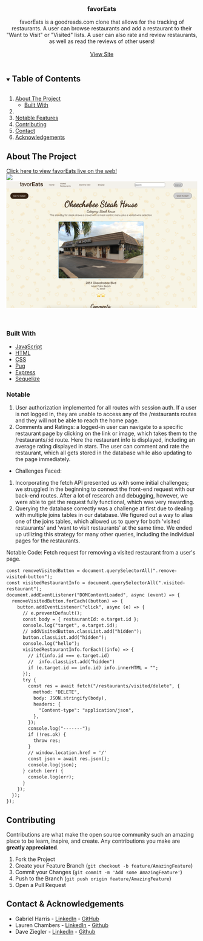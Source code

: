 <br />
<p align="center">
  <a href="https://github.com/gch910/favorEats">
  </a>

  <h3 align="center">favorEats</h3>

  <p align="center">
    favorEats is a goodreads.com clone that allows for the tracking of restaurants. A user can browse restaurants and add a restaurant to their "Want to Visit" or "Visited" lists. A user can also rate and review restaurants, as well as read the reviews of other users!
    <br />
    <br />
    <a href="http://favoreats-g12.herokuapp.com/">View Site</a>
  </p>
</p>

<!-- TABLE OF CONTENTS -->
<details open="open">
  <summary><h2 style="display: inline-block">Table of Contents</h2></summary>
  <ol>
    <li>
      <a href="#about-the-project">About The Project</a>
      <ul>
        <li><a href="#built-with">Built With</a></li>
      </ul>
    </li>
    <li>
    </li>
    <li><a href="#notable">Notable Features</a></li>
    <li><a href="#contributing">Contributing</a></li>
    <li><a href="#contact">Contact</a></li>
    <li><a href="#acknowledgements">Acknowledgements</a></li>
  </ol>
</details>

<!-- ABOUT THE PROJECT -->
## About The Project
[Click here to view favorEats live on the web!](http://favoreats-g12.herokuapp.com/)
<br>
 <img src="./screenshots/landingpage.png"/>
   <img src="./screenshots/homepage.png"/>
  
</br>


### Built With

* [JavaScript]()
* [HTML]()
* [CSS]()
* [Pug]()
* [Express]()
* [Sequelize]()


### Notable
1. User authorization implemented for all routes with session auth. If a user is not logged in, they are unable to access any of the /restaurants routes and they will not be able to reach the home page. 
2. Comments and Ratings: a logged-in user can navigate to a specific restaurant page by clicking on the link or image, which takes them to the /restaurants/:id route. Here the restaurant info is displayed, including an average rating displayed in stars. The user can comment and rate the restaurant, which all gets stored in the database while also updating to the page immediately. 

*  Challenges Faced: 
1. Incorporating the fetch API presented us with some initial challenges; we struggled in the beginning to connect the front-end request with our back-end routes. After a lot of research and debugging, however, we were able to get the request fully functional, which was very rewarding. 
2. Querying the database correctly was a challenge at first due to dealing with multiple joins tables in our database. We figured out a way to alias one of the joins tables, which allowed us to query for both 'visited restaurants' and 'want to visit restaurants' at the same time. We ended up utilizing this strategy for many other queries, including the individual pages for the restaurants. 

Notable Code: 
Fetch request for removing a visited restaurant from a user's page. 

```
const removeVisitedButton = document.querySelectorAll(".remove-visited-button");
const visitedRestaurantInfo = document.querySelectorAll(".visited-restaurant");
document.addEventListener("DOMContentLoaded", async (event) => {
  removeVisitedButton.forEach((button) => {
    button.addEventListener("click", async (e) => {
      // e.preventDefault();
      const body = { restaurantId: e.target.id };
      console.log("target", e.target.id);
      // addVisitedButton.classList.add("hidden");
      button.classList.add("hidden");
      console.log("hello");
      visitedRestaurantInfo.forEach((info) => {
        // if(info.id === e.target.id)
        //  info.classList.add("hidden")
        if (e.target.id == info.id) info.innerHTML = "";
      });
      try {
        const res = await fetch("/restaurants/visited/delete", {
          method: "DELETE",
          body: JSON.stringify(body),
          headers: {
            "Content-type": "application/json",
          },
        });
        console.log("-------");
        if (!res.ok) {
          throw res;
        }
        // window.location.href = '/'
        const json = await res.json();
        console.log(json);
      } catch (err) {
        console.log(err);
      }
    });
  });
});
```

<!-- CONTRIBUTING -->
## Contributing

Contributions are what make the open source community such an amazing place to be learn, inspire, and create. Any contributions you make are **greatly appreciated**.

1. Fork the Project
2. Create your Feature Branch (`git checkout -b feature/AmazingFeature`)
3. Commit your Changes (`git commit -m 'Add some AmazingFeature'`)
4. Push to the Branch (`git push origin feature/AmazingFeature`)
5. Open a Pull Request

<!-- CONTACT -->
## Contact & Acknowledgements

* Gabriel Harris - [LinkedIn](https://www.linkedin.com/in/gabriel-harris-249231208/) - [GitHub](https://github.com/gch910)
* Lauren Chambers - [LinkedIn](https://www.linkedin.com/in/lauren-chambers94/) - [Github](https://github.com/laurenchambers)
* Dave Ziegler - [LinkedIn](https://www.linkedin.com/in/dave-ziegler-8830ab94/) - [Github](https://github.com/davezig)
